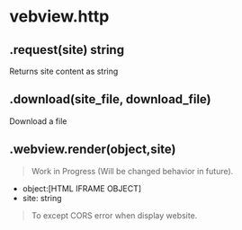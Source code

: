 # vebview.http

## .request(site) string

Returns site content as string

## .download(site_file, download_file)

Download a file
        
## .webview.render(object,site)

> Work in Progress (Will be changed behavior in future).

* object:[HTML IFRAME OBJECT]
* site: string

> To except CORS error when display website.
